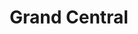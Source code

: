 ---
title: "Grand Central"
url: /portland/grand-central-southwest-multnomah-boulevard/
shop: Bäckerei
---